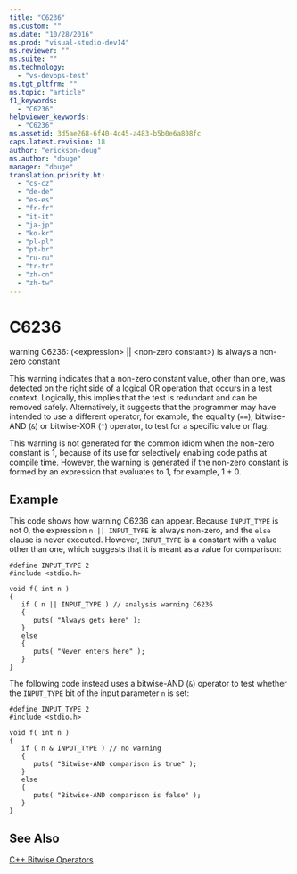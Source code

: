 ```yaml
---
title: "C6236"
ms.custom: ""
ms.date: "10/28/2016"
ms.prod: "visual-studio-dev14"
ms.reviewer: ""
ms.suite: ""
ms.technology: 
  - "vs-devops-test"
ms.tgt_pltfrm: ""
ms.topic: "article"
f1_keywords: 
  - "C6236"
helpviewer_keywords: 
  - "C6236"
ms.assetid: 3d5ae268-6f40-4c45-a483-b5b0e6a808fc
caps.latest.revision: 18
author: "erickson-doug"
ms.author: "douge"
manager: "douge"
translation.priority.ht: 
  - "cs-cz"
  - "de-de"
  - "es-es"
  - "fr-fr"
  - "it-it"
  - "ja-jp"
  - "ko-kr"
  - "pl-pl"
  - "pt-br"
  - "ru-ru"
  - "tr-tr"
  - "zh-cn"
  - "zh-tw"
---
```

# C6236
warning C6236: (\<expression> &#124;&#124; \<non-zero constant>) is always a non-zero constant  
  
 This warning indicates that a non-zero constant value, other than one, was detected on the right side of a logical OR operation that occurs in a test context. Logically, this implies that the test is redundant and can be removed safely. Alternatively, it suggests that the programmer may have intended to use a different operator, for example, the equality (`==`), bitwise-AND (`&`) or bitwise-XOR (`^`) operator, to test for a specific value or flag.  
  
 This warning is not generated for the common idiom when the non-zero constant is 1, because of its use for selectively enabling code paths at compile time. However, the warning is generated if the non-zero constant is formed by an expression that evaluates to 1, for example, 1 + 0.  
  
## Example  
 This code shows how warning C6236 can appear. Because `INPUT_TYPE` is not 0, the expression `n || INPUT_TYPE` is always non-zero, and the `else` clause is never executed. However, `INPUT_TYPE` is a constant with a value other than one, which suggests that it is meant as a value for comparison:  
  
```  
#define INPUT_TYPE 2  
#include <stdio.h>  
  
void f( int n )  
{  
   if ( n || INPUT_TYPE ) // analysis warning C6236  
   {  
      puts( "Always gets here" );  
   }  
   else  
   {  
      puts( "Never enters here" );  
   }  
}  
```  
  
 The following code instead uses a bitwise-AND (`&`) operator to test whether the `INPUT_TYPE` bit of the input parameter `n` is set:  
  
```  
#define INPUT_TYPE 2  
#include <stdio.h>  
  
void f( int n )  
{  
   if ( n & INPUT_TYPE ) // no warning  
   {  
      puts( "Bitwise-AND comparison is true" );  
   }  
   else  
   {  
      puts( "Bitwise-AND comparison is false" );  
   }  
}  
```  
  
## See Also  
 [C++ Bitwise Operators](http://go.microsoft.com/fwlink/?LinkId=181162)
